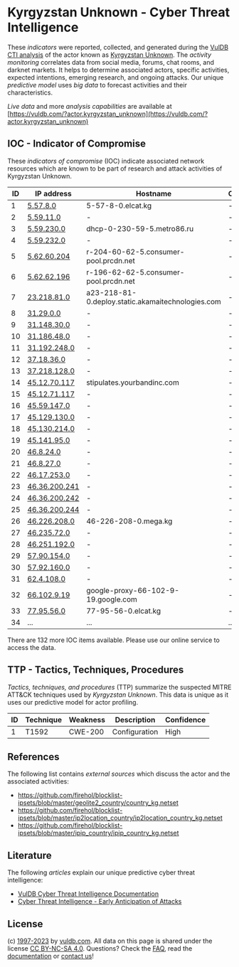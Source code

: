 # Kyrgyzstan Unknown - Cyber Threat Intelligence

These _indicators_ were reported, collected, and generated during the [VulDB CTI analysis](https://vuldb.com/?kb.cti) of the actor known as [Kyrgyzstan Unknown](https://vuldb.com/?actor.kyrgyzstan_unknown). The _activity monitoring_ correlates data from social media, forums, chat rooms, and darknet markets. It helps to determine associated actors, specific activities, expected intentions, emerging research, and ongoing attacks. Our unique _predictive model_ uses _big data_ to forecast activities and their characteristics.

_Live data_ and more _analysis capabilities_ are available at [https://vuldb.com/?actor.kyrgyzstan_unknown](https://vuldb.com/?actor.kyrgyzstan_unknown)

## IOC - Indicator of Compromise

These _indicators of compromise_ (IOC) indicate associated network resources which are known to be part of research and attack activities of Kyrgyzstan Unknown.

ID | IP address | Hostname | Campaign | Confidence
-- | ---------- | -------- | -------- | ----------
1 | [5.57.8.0](https://vuldb.com/?ip.5.57.8.0) | 5-57-8-0.elcat.kg | - | High
2 | [5.59.11.0](https://vuldb.com/?ip.5.59.11.0) | - | - | High
3 | [5.59.230.0](https://vuldb.com/?ip.5.59.230.0) | dhcp-0-230-59-5.metro86.ru | - | High
4 | [5.59.232.0](https://vuldb.com/?ip.5.59.232.0) | - | - | High
5 | [5.62.60.204](https://vuldb.com/?ip.5.62.60.204) | r-204-60-62-5.consumer-pool.prcdn.net | - | High
6 | [5.62.62.196](https://vuldb.com/?ip.5.62.62.196) | r-196-62-62-5.consumer-pool.prcdn.net | - | High
7 | [23.218.81.0](https://vuldb.com/?ip.23.218.81.0) | a23-218-81-0.deploy.static.akamaitechnologies.com | - | High
8 | [31.29.0.0](https://vuldb.com/?ip.31.29.0.0) | - | - | High
9 | [31.148.30.0](https://vuldb.com/?ip.31.148.30.0) | - | - | High
10 | [31.186.48.0](https://vuldb.com/?ip.31.186.48.0) | - | - | High
11 | [31.192.248.0](https://vuldb.com/?ip.31.192.248.0) | - | - | High
12 | [37.18.36.0](https://vuldb.com/?ip.37.18.36.0) | - | - | High
13 | [37.218.128.0](https://vuldb.com/?ip.37.218.128.0) | - | - | High
14 | [45.12.70.117](https://vuldb.com/?ip.45.12.70.117) | stipulates.yourbandinc.com | - | High
15 | [45.12.71.117](https://vuldb.com/?ip.45.12.71.117) | - | - | High
16 | [45.59.147.0](https://vuldb.com/?ip.45.59.147.0) | - | - | High
17 | [45.129.130.0](https://vuldb.com/?ip.45.129.130.0) | - | - | High
18 | [45.130.214.0](https://vuldb.com/?ip.45.130.214.0) | - | - | High
19 | [45.141.95.0](https://vuldb.com/?ip.45.141.95.0) | - | - | High
20 | [46.8.24.0](https://vuldb.com/?ip.46.8.24.0) | - | - | High
21 | [46.8.27.0](https://vuldb.com/?ip.46.8.27.0) | - | - | High
22 | [46.17.253.0](https://vuldb.com/?ip.46.17.253.0) | - | - | High
23 | [46.36.200.241](https://vuldb.com/?ip.46.36.200.241) | - | - | High
24 | [46.36.200.242](https://vuldb.com/?ip.46.36.200.242) | - | - | High
25 | [46.36.200.244](https://vuldb.com/?ip.46.36.200.244) | - | - | High
26 | [46.226.208.0](https://vuldb.com/?ip.46.226.208.0) | 46-226-208-0.mega.kg | - | High
27 | [46.235.72.0](https://vuldb.com/?ip.46.235.72.0) | - | - | High
28 | [46.251.192.0](https://vuldb.com/?ip.46.251.192.0) | - | - | High
29 | [57.90.154.0](https://vuldb.com/?ip.57.90.154.0) | - | - | High
30 | [57.92.160.0](https://vuldb.com/?ip.57.92.160.0) | - | - | High
31 | [62.4.108.0](https://vuldb.com/?ip.62.4.108.0) | - | - | High
32 | [66.102.9.19](https://vuldb.com/?ip.66.102.9.19) | google-proxy-66-102-9-19.google.com | - | High
33 | [77.95.56.0](https://vuldb.com/?ip.77.95.56.0) | 77-95-56-0.elcat.kg | - | High
34 | ... | ... | ... | ...

There are 132 more IOC items available. Please use our online service to access the data.

## TTP - Tactics, Techniques, Procedures

_Tactics, techniques, and procedures_ (TTP) summarize the suspected MITRE ATT&CK techniques used by _Kyrgyzstan Unknown_. This data is unique as it uses our predictive model for actor profiling.

ID | Technique | Weakness | Description | Confidence
-- | --------- | -------- | ----------- | ----------
1 | T1592 | CWE-200 | Configuration | High

## References

The following list contains _external sources_ which discuss the actor and the associated activities:

* https://github.com/firehol/blocklist-ipsets/blob/master/geolite2_country/country_kg.netset
* https://github.com/firehol/blocklist-ipsets/blob/master/ip2location_country/ip2location_country_kg.netset
* https://github.com/firehol/blocklist-ipsets/blob/master/ipip_country/ipip_country_kg.netset

## Literature

The following _articles_ explain our unique predictive cyber threat intelligence:

* [VulDB Cyber Threat Intelligence Documentation](https://vuldb.com/?kb.cti)
* [Cyber Threat Intelligence - Early Anticipation of Attacks](https://www.scip.ch/en/?labs.20201022)

## License

(c) [1997-2023](https://vuldb.com/?kb.changelog) by [vuldb.com](https://vuldb.com/?kb.about). All data on this page is shared under the license [CC BY-NC-SA 4.0](https://creativecommons.org/licenses/by-nc-sa/4.0/). Questions? Check the [FAQ](https://vuldb.com/?kb.faq), read the [documentation](https://vuldb.com/?kb) or [contact us](https://vuldb.com/?contact)!
